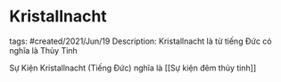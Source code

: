 # Kristallnacht

tags: #created/2021/Jun/19
Description: Kristallnacht là từ tiếng Đức có nghĩa là Thủy Tinh

Sự Kiện Kristallnacht (Tiếng Đức) nghĩa là [[Sự kiện đêm thủy tinh]]